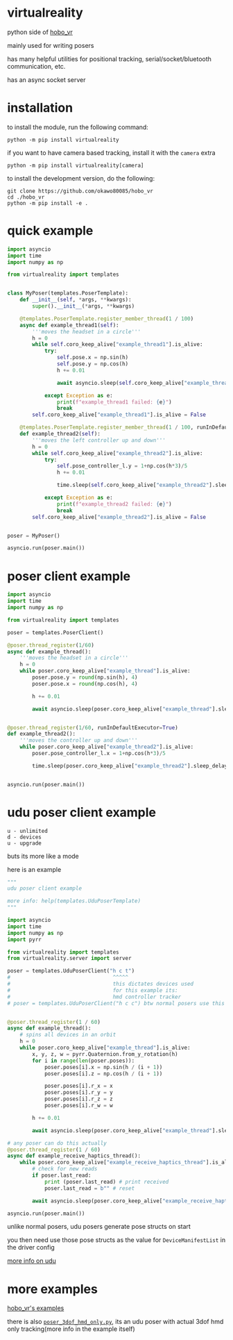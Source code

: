# virtualreality
python side of [hobo_vr](https://github.com/okawo80085/hobo_vr)

mainly used for writing posers

has many helpful utilities for positional tracking, serial/socket/bluetooth communication, etc.

has an async socket server

# installation
to install the module, run the following command:
```
python -m pip install virtualreality
```
if you want to have camera based tracking, install it with the `camera` extra
```
python -m pip install virtualreality[camera]
```

to install the development version, do the following:
```
git clone https://github.com/okawo80085/hobo_vr
cd ./hobo_vr
python -m pip install -e .
```

# quick example
```python
import asyncio
import time
import numpy as np

from virtualreality import templates


class MyPoser(templates.PoserTemplate):
    def __init__(self, *args, **kwargs):
        super().__init__(*args, **kwargs)

    @templates.PoserTemplate.register_member_thread(1 / 100)
    async def example_thread1(self):
        '''moves the headset in a circle'''
        h = 0
        while self.coro_keep_alive["example_thread1"].is_alive:
            try:
                self.pose.x = np.sin(h)
                self.pose.y = np.cos(h)
                h += 0.01

                await asyncio.sleep(self.coro_keep_alive["example_thread1"].sleep_delay)

            except Exception as e:
                print(f"example_thread1 failed: {e}")
                break
        self.coro_keep_alive["example_thread1"].is_alive = False

    @templates.PoserTemplate.register_member_thread(1 / 100, runInDefaultExecutor=True)
    def example_thread2(self):
        '''moves the left controller up and down'''
        h = 0
        while self.coro_keep_alive["example_thread2"].is_alive:
            try:
                self.pose_controller_l.y = 1+np.cos(h*3)/5
                h += 0.01

                time.sleep(self.coro_keep_alive["example_thread2"].sleep_delay)

            except Exception as e:
                print(f"example_thread2 failed: {e}")
                break
        self.coro_keep_alive["example_thread2"].is_alive = False


poser = MyPoser()

asyncio.run(poser.main())
```

# poser client example
```python
import asyncio
import time
import numpy as np

from virtualreality import templates

poser = templates.PoserClient()

@poser.thread_register(1/60)
async def example_thread():
    '''moves the headset in a circle'''
    h = 0
    while poser.coro_keep_alive["example_thread"].is_alive:
        poser.pose.y = round(np.sin(h), 4)
        poser.pose.x = round(np.cos(h), 4)

        h += 0.01

        await asyncio.sleep(poser.coro_keep_alive["example_thread"].sleep_delay)


@poser.thread_register(1/60, runInDefaultExecutor=True)
def example_thread2():
    '''moves the controller up and down'''
    while poser.coro_keep_alive["example_thread2"].is_alive:
        poser.pose_controller_l.x = 1+np.cos(h*3)/5

        time.sleep(poser.coro_keep_alive["example_thread2"].sleep_delay)


asyncio.run(poser.main())
```

# udu poser client example
```
u - unlimited
d - devices
u - upgrade
```
buts its more like a mode

here is an example
```python
"""
udu poser client example

more info: help(templates.UduPoserTemplate)
"""

import asyncio
import time
import numpy as np
import pyrr

from virtualreality import templates
from virtualreality.server import server

poser = templates.UduPoserClient("h c t")
#                                 ^^^^^
#                                 this dictates devices used
#                                 for this example its:
#                                 hmd controller tracker
# poser = templates.UduPoserClient("h c c") btw normal posers use this device configuration


@poser.thread_register(1 / 60)
async def example_thread():
    # spins all devices in an orbit
    h = 0
    while poser.coro_keep_alive["example_thread"].is_alive:
        x, y, z, w = pyrr.Quaternion.from_y_rotation(h)
        for i in range(len(poser.poses)):
            poser.poses[i].x = np.sin(h / (i + 1))
            poser.poses[i].z = np.cos(h / (i + 1))

            poser.poses[i].r_x = x
            poser.poses[i].r_y = y
            poser.poses[i].r_z = z
            poser.poses[i].r_w = w

        h += 0.01

        await asyncio.sleep(poser.coro_keep_alive["example_thread"].sleep_delay)

# any poser can do this actually
@poser.thread_register(1 / 60)
async def example_receive_haptics_thread():
    while poser.coro_keep_alive["example_receive_haptics_thread"].is_alive:
        # check for new reads
        if poser.last_read:
            print (poser.last_read) # print received
            poser.last_read = b"" # reset

        await asyncio.sleep(poser.coro_keep_alive["example_receive_haptics_thread"].sleep_delay)

asyncio.run(poser.main())
```

unlike normal posers, udu posers generate pose structs on start

you then need use those pose structs as the value for `DeviceManifestList` in the driver config

[more info on udu](https://github.com/okawo80085/hobo_vr/wiki/udu)

# more examples
[hobo_vr's examples](https://github.com/okawo80085/hobo_vr/tree/master/examples)

there is also [`poser_3dof_hmd_only.py`](https://github.com/okawo80085/hobo_vr/blob/master/examples/poser_3dof_hmd_only.py), its an udu poser with actual 3dof hmd only tracking(more info in the example itself)